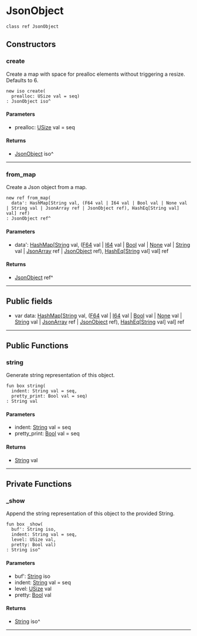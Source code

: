 # JsonObject

```pony
class ref JsonObject
```

## Constructors

### create

Create a map with space for prealloc elements without triggering a
resize. Defaults to 6.


```pony
new iso create(
  prealloc: USize val = seq)
: JsonObject iso^
```
#### Parameters

*   prealloc: [USize](builtin-USize) val = seq

#### Returns

* [JsonObject](json-JsonObject) iso^

---

### from_map

Create a Json object from a map.


```pony
new ref from_map(
  data': HashMap[String val, (F64 val | I64 val | Bool val | None val | String val | JsonArray ref | JsonObject ref), HashEq[String val] val] ref)
: JsonObject ref^
```
#### Parameters

*   data': [HashMap](collections-HashMap)\[[String](builtin-String) val, ([F64](builtin-F64) val | [I64](builtin-I64) val | [Bool](builtin-Bool) val | [None](builtin-None) val | [String](builtin-String) val | [JsonArray](json-JsonArray) ref | [JsonObject](json-JsonObject) ref), [HashEq](collections-HashEq)\[[String](builtin-String) val\] val\] ref

#### Returns

* [JsonObject](json-JsonObject) ref^

---

## Public fields

* var data: [HashMap](collections-HashMap)\[[String](builtin-String) val, ([F64](builtin-F64) val | [I64](builtin-I64) val | [Bool](builtin-Bool) val | [None](builtin-None) val | [String](builtin-String) val | [JsonArray](json-JsonArray) ref | [JsonObject](json-JsonObject) ref), [HashEq](collections-HashEq)\[[String](builtin-String) val\] val\] ref

---

## Public Functions

### string

Generate string representation of this object.


```pony
fun box string(
  indent: String val = seq,
  pretty_print: Bool val = seq)
: String val
```
#### Parameters

*   indent: [String](builtin-String) val = seq
*   pretty_print: [Bool](builtin-Bool) val = seq

#### Returns

* [String](builtin-String) val

---

## Private Functions

### _show

Append the string representation of this object to the provided String.


```pony
fun box _show(
  buf': String iso,
  indent: String val = seq,
  level: USize val,
  pretty: Bool val)
: String iso^
```
#### Parameters

*   buf': [String](builtin-String) iso
*   indent: [String](builtin-String) val = seq
*   level: [USize](builtin-USize) val
*   pretty: [Bool](builtin-Bool) val

#### Returns

* [String](builtin-String) iso^

---

